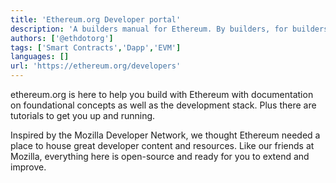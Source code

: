 ```yaml
---
title: 'Ethereum.org Developer portal'
description: 'A builders manual for Ethereum. By builders, for builders.'
authors: ['@ethdotorg']
tags: ['Smart Contracts','Dapp','EVM']
languages: []
url: 'https://ethereum.org/developers'
---
```


ethereum.org is here to help you build with Ethereum with documentation on foundational concepts as well as the development stack. Plus there are tutorials to get you up and running.

Inspired by the Mozilla Developer Network, we thought Ethereum needed a place to house great developer content and resources. Like our friends at Mozilla, everything here is open-source and ready for you to extend and improve.